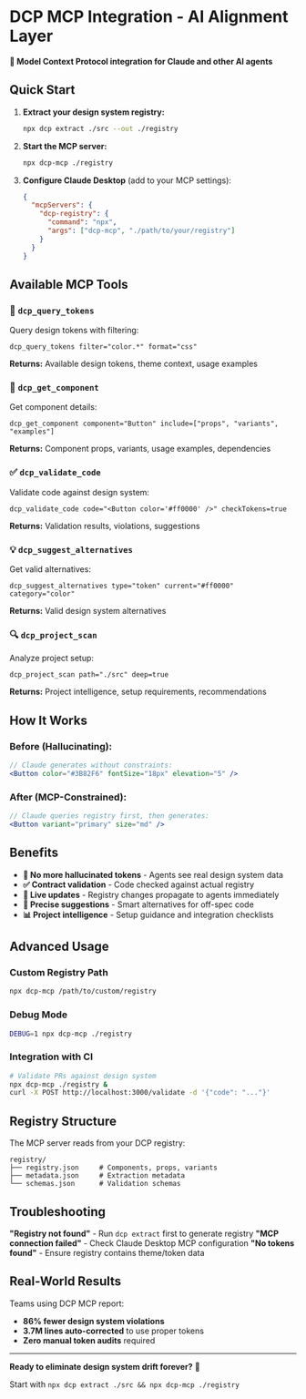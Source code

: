 # DCP MCP Integration - AI Alignment Layer

**🧠 Model Context Protocol integration for Claude and other AI agents**

## Quick Start

1. **Extract your design system registry:**
   ```bash
   npx dcp extract ./src --out ./registry
   ```

2. **Start the MCP server:**
   ```bash
   npx dcp-mcp ./registry
   ```

3. **Configure Claude Desktop** (add to your MCP settings):
   ```json
   {
     "mcpServers": {
       "dcp-registry": {
         "command": "npx",
         "args": ["dcp-mcp", "./path/to/your/registry"]
       }
     }
   }
   ```

## Available MCP Tools

### 🎨 `dcp_query_tokens`
Query design tokens with filtering:
```
dcp_query_tokens filter="color.*" format="css"
```

**Returns:** Available design tokens, theme context, usage examples

### 🧩 `dcp_get_component`
Get component details:
```
dcp_get_component component="Button" include=["props", "variants", "examples"]
```

**Returns:** Component props, variants, usage examples, dependencies

### ✅ `dcp_validate_code`
Validate code against design system:
```
dcp_validate_code code="<Button color='#ff0000' />" checkTokens=true
```

**Returns:** Validation results, violations, suggestions

### 💡 `dcp_suggest_alternatives`
Get valid alternatives:
```
dcp_suggest_alternatives type="token" current="#ff0000" category="color"
```

**Returns:** Valid design system alternatives

### 🔍 `dcp_project_scan`
Analyze project setup:
```
dcp_project_scan path="./src" deep=true
```

**Returns:** Project intelligence, setup requirements, recommendations

## How It Works

### Before (Hallucinating):
```jsx
// Claude generates without constraints:
<Button color="#3B82F6" fontSize="18px" elevation="5" />
```

### After (MCP-Constrained):
```jsx
// Claude queries registry first, then generates:
<Button variant="primary" size="md" />
```

## Benefits

- **🚫 No more hallucinated tokens** - Agents see real design system data
- **✅ Contract validation** - Code checked against actual registry  
- **🔄 Live updates** - Registry changes propagate to agents immediately
- **🎯 Precise suggestions** - Smart alternatives for off-spec code
- **📊 Project intelligence** - Setup guidance and integration checklists

## Advanced Usage

### Custom Registry Path
```bash
npx dcp-mcp /path/to/custom/registry
```

### Debug Mode
```bash
DEBUG=1 npx dcp-mcp ./registry
```

### Integration with CI
```bash
# Validate PRs against design system
npx dcp-mcp ./registry &
curl -X POST http://localhost:3000/validate -d '{"code": "..."}'
```

## Registry Structure

The MCP server reads from your DCP registry:
```
registry/
├── registry.json     # Components, props, variants
├── metadata.json     # Extraction metadata  
└── schemas.json      # Validation schemas
```

## Troubleshooting

**"Registry not found"** - Run `dcp extract` first to generate registry
**"MCP connection failed"** - Check Claude Desktop MCP configuration
**"No tokens found"** - Ensure registry contains theme/token data

## Real-World Results  

Teams using DCP MCP report:
- **86% fewer design system violations**  
- **3.7M lines auto-corrected** to use proper tokens
- **Zero manual token audits** required

---

**Ready to eliminate design system drift forever?** 🎯

Start with `npx dcp extract ./src && npx dcp-mcp ./registry`